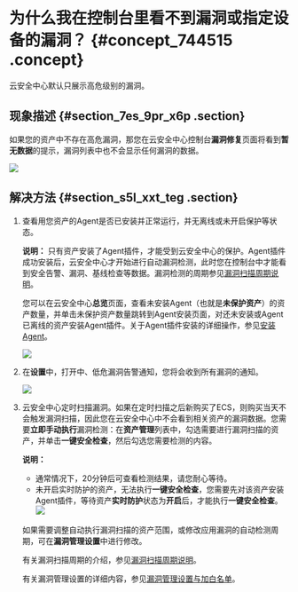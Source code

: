 # 为什么我在控制台里看不到漏洞或指定设备的漏洞？ {#concept_744515 .concept}

云安全中心默认只展示高危级别的漏洞。

## 现象描述 {#section_7es_9pr_x6p .section}

如果您的资产中不存在高危漏洞，那您在云安全中心控制台**漏洞修复**页面将看到**暂无数据**的提示，漏洞列表中也不会显示任何漏洞的数据。

![](http://static-aliyun-doc.oss-cn-hangzhou.aliyuncs.com/assets/img/600427/156163645649684_zh-CN.png)

## 解决方法 {#section_s5l_xxt_teg .section}

1.  查看用您资产的Agent是否已安装并正常运行，并无离线或未开启保护等状态。

    **说明：** 只有资产安装了Agent插件，才能受到云安全中心的保护。Agent插件成功安装后，云安全中心才开始进行自动漏洞检测，此时您在控制台中才能看到安全告警、漏洞、基线检查等数据。漏洞检测的周期参见[漏洞扫描周期说明](intl.zh-CN/常见问题/常见问题隐藏目录/漏洞扫描周期说明.md#)。

    您可以在云安全中心**总览**页面，查看未安装Agent（也就是**未保护资产**）的资产数量，并单击未保护资产数量跳转到Agent安装页面，对还未安装或Agent已离线的资产安装Agent插件。关于Agent插件安装的详细操作，参见[安装Agent](../../../../intl.zh-CN/接入云安全中心/安装Agent.md#)。

    ![](http://static-aliyun-doc.oss-cn-hangzhou.aliyuncs.com/assets/img/600427/156163645649685_zh-CN.png)

2.  在**设置**中，打开中、低危漏洞告警通知，您将会收到所有漏洞的通知。

    ![](http://static-aliyun-doc.oss-cn-hangzhou.aliyuncs.com/assets/img/600427/156163645649686_zh-CN.png)

3.  云安全中心定时扫描漏洞。如果在定时扫描之后新购买了ECS，则购买当天不会触发漏洞扫描，因此您在云安全中心中不会看到相关资产的漏洞数据。您需要**立即手动执行**漏洞检测：在**资产管理**列表中，勾选需要进行漏洞扫描的资产，并单击**一键安全检查**，然后勾选您需要检测的内容。

    **说明：** 

    -   通常情况下，20分钟后可查看检测结果，请您耐心等待。
    -   未开启实时防护的资产，无法执行**一键安全检查**，您需要先对该资产安装Agent插件，等待资产**实时防护**状态为**开启**后，才能执行**一键安全检查**。
    ![](http://static-aliyun-doc.oss-cn-hangzhou.aliyuncs.com/assets/img/600427/156163645649695_zh-CN.png)

    如果需要调整自动执行漏洞扫描的资产范围，或修改应用漏洞的自动检测周期，可在**漏洞管理设置**中进行修改。

    有关漏洞扫描周期的介绍，参见[漏洞扫描周期说明](intl.zh-CN/常见问题/常见问题隐藏目录/漏洞扫描周期说明.md#)。

    有关漏洞管理设置的详细内容，参见[漏洞管理设置与加白名单](../../../../intl.zh-CN/用户指南/漏洞管理/漏洞管理设置与加白名单.md#)。


